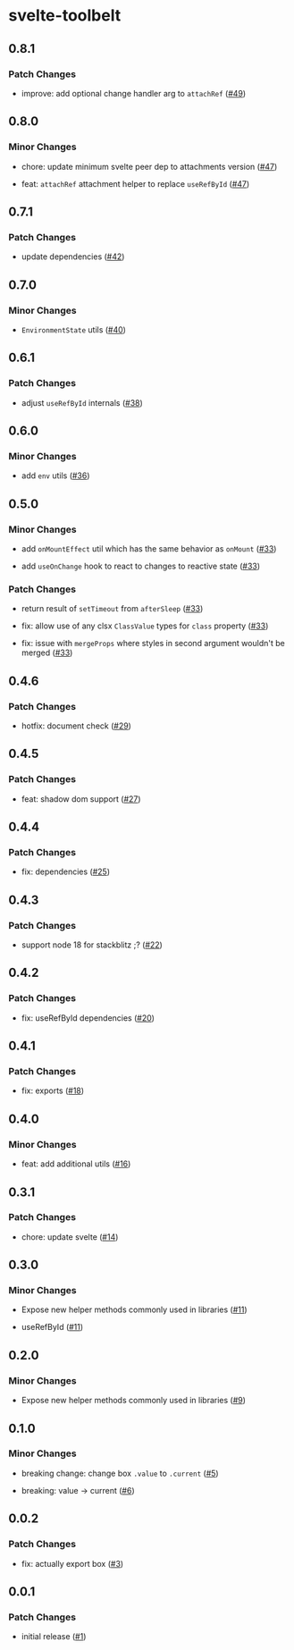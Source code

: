 # svelte-toolbelt

## 0.8.1

### Patch Changes

- improve: add optional change handler arg to `attachRef` ([#49](https://github.com/huntabyte/svelte-toolbelt/pull/49))

## 0.8.0

### Minor Changes

- chore: update minimum svelte peer dep to attachments version ([#47](https://github.com/huntabyte/svelte-toolbelt/pull/47))

- feat: `attachRef` attachment helper to replace `useRefById` ([#47](https://github.com/huntabyte/svelte-toolbelt/pull/47))

## 0.7.1

### Patch Changes

- update dependencies ([#42](https://github.com/huntabyte/svelte-toolbelt/pull/42))

## 0.7.0

### Minor Changes

- `EnvironmentState` utils ([#40](https://github.com/huntabyte/svelte-toolbelt/pull/40))

## 0.6.1

### Patch Changes

- adjust `useRefById` internals ([#38](https://github.com/huntabyte/svelte-toolbelt/pull/38))

## 0.6.0

### Minor Changes

- add `env` utils ([#36](https://github.com/huntabyte/svelte-toolbelt/pull/36))

## 0.5.0

### Minor Changes

- add `onMountEffect` util which has the same behavior as `onMount` ([#33](https://github.com/huntabyte/svelte-toolbelt/pull/33))

- add `useOnChange` hook to react to changes to reactive state ([#33](https://github.com/huntabyte/svelte-toolbelt/pull/33))

### Patch Changes

- return result of `setTimeout` from `afterSleep` ([#33](https://github.com/huntabyte/svelte-toolbelt/pull/33))

- fix: allow use of any clsx `ClassValue` types for `class` property ([#33](https://github.com/huntabyte/svelte-toolbelt/pull/33))

- fix: issue with `mergeProps` where styles in second argument wouldn't be merged ([#33](https://github.com/huntabyte/svelte-toolbelt/pull/33))

## 0.4.6

### Patch Changes

- hotfix: document check ([#29](https://github.com/huntabyte/svelte-toolbelt/pull/29))

## 0.4.5

### Patch Changes

- feat: shadow dom support ([#27](https://github.com/huntabyte/svelte-toolbelt/pull/27))

## 0.4.4

### Patch Changes

- fix: dependencies ([#25](https://github.com/huntabyte/svelte-toolbelt/pull/25))

## 0.4.3

### Patch Changes

- support node 18 for stackblitz ;? ([#22](https://github.com/huntabyte/svelte-toolbelt/pull/22))

## 0.4.2

### Patch Changes

- fix: useRefById dependencies ([#20](https://github.com/huntabyte/svelte-toolbelt/pull/20))

## 0.4.1

### Patch Changes

- fix: exports ([#18](https://github.com/huntabyte/svelte-toolbelt/pull/18))

## 0.4.0

### Minor Changes

- feat: add additional utils ([#16](https://github.com/huntabyte/svelte-toolbelt/pull/16))

## 0.3.1

### Patch Changes

- chore: update svelte ([#14](https://github.com/huntabyte/svelte-toolbelt/pull/14))

## 0.3.0

### Minor Changes

- Expose new helper methods commonly used in libraries ([#11](https://github.com/huntabyte/svelte-toolbelt/pull/11))

- useRefById ([#11](https://github.com/huntabyte/svelte-toolbelt/pull/11))

## 0.2.0

### Minor Changes

- Expose new helper methods commonly used in libraries ([#9](https://github.com/huntabyte/svelte-toolbelt/pull/9))

## 0.1.0

### Minor Changes

- breaking change: change box `.value` to `.current` ([#5](https://github.com/huntabyte/svelte-toolbelt/pull/5))

- breaking: value -> current ([#6](https://github.com/huntabyte/svelte-toolbelt/pull/6))

## 0.0.2

### Patch Changes

- fix: actually export box ([#3](https://github.com/huntabyte/svelte-toolbelt/pull/3))

## 0.0.1

### Patch Changes

- initial release ([#1](https://github.com/huntabyte/svelte-toolbelt/pull/1))
